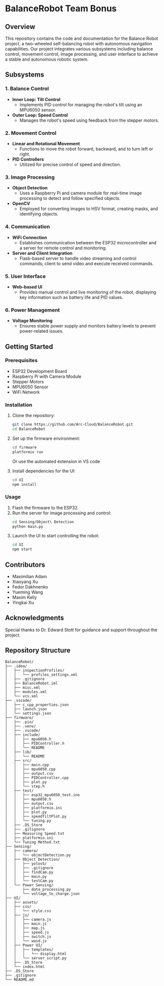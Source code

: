 # BalanceRobot Team Bonus

## Overview
This repository contains the code and documentation for the Balance Robot project, a two-wheeled self-balancing robot with autonomous navigation capabilities. Our project integrates various subsystems including balance control, movement control, image processing, and user interface to achieve a stable and autonomous robotic system.

## Subsystems

### 1. Balance Control
- **Inner Loop: Tilt Control**
  - Implements PID control for managing the robot's tilt using an MPU6050 sensor.
- **Outer Loop: Speed Control**
  - Manages the robot's speed using feedback from the stepper motors.

### 2. Movement Control
- **Linear and Rotational Movement**
  - Functions to move the robot forward, backward, and to turn left or right.
- **PID Controllers**
  - Utilized for precise control of speed and direction.

### 3. Image Processing
- **Object Detection**
  - Uses a Raspberry Pi and camera module for real-time image processing to detect and follow specified objects.
- **OpenCV**
  - Employed for converting images to HSV format, creating masks, and identifying objects.

### 4. Communication
- **WiFi Connection**
  - Establishes communication between the ESP32 microcontroller and a server for remote control and monitoring.
- **Server and Client Integration**
  - Flask-based server to handle video streaming and control commands; client to send video and execute received commands.

### 5. User Interface
- **Web-based UI**
  - Provides manual control and live monitoring of the robot, displaying key information such as battery life and PID values.

### 6. Power Management
- **Voltage Monitoring**
  - Ensures stable power supply and monitors battery levels to prevent power-related issues.

## Getting Started
### Prerequisites
- ESP32 Development Board
- Raspberry Pi with Camera Module
- Stepper Motors
- MPU6050 Sensor
- WiFi Network

### Installation
1. Clone the repository:
   ```bash
   git clone https://github.com/Arc-Cloud/BalanceRobot.git
   cd BalanceRobot
   ```
2. Set up the firmware environment:
   ```bash
   cd firmware
   platformio run
   ```
   Or use the automated extension in VS code
   
4. Install dependencies for the UI:
   ```bash
   cd UI
   npm install
   ```

### Usage
1. Flash the firmware to the ESP32.
2. Run the server for image processing and control:
   ```bash
   cd Sensing/Object\ Detection
   python main.py
   ```
3. Launch the UI to start controlling the robot:
   ```bash
   cd UI
   npm start
   ```

## Contributors
- Maximilian Adam
- Xiaoyang Xu
- Fedor Dakhnenko
- Yueming Wang
- Maxim Kelly
- Yingkai Xu

## Acknowledgments
Special thanks to Dr. Edward Stott for guidance and support throughout the project.

## Repository Structure
```
BalanceRobot/
├── .idea/
│   ├── inspectionProfiles/
│   │   └── profiles_settings.xml
│   ├── .gitignore
│   ├── BalanceRobot.iml
│   ├── misc.xml
│   ├── modules.xml
│   └── vcs.xml
├── .vscode/
│   ├── c_cpp_properties.json
│   ├── launch.json
│   └── settings.json
├── firmware/
│   ├── .pio/
│   ├── .venv/
│   ├── .vscode/
│   ├── include/
│   │   ├── mpu6050.h
│   │   ├── PIDController.h
│   │   └── README
│   ├── lib/
│   │   └── README
│   ├── src/
│   │   ├── main.cpp
│   │   ├── mpu6050.cpp
│   │   ├── output.csv
│   │   ├── PIDController.cpp
│   │   ├── plot.py
│   │   └── step.h
│   ├── test/
│   │   ├── esp32_mpu6050_test.ino
│   │   ├── mpu6050.h
│   │   ├── output.csv
│   │   ├── platformio.ini
│   │   ├── plot.py
│   │   ├── speedTiltPlot.py
│   │   └── tuning.py
│   ├── .DS_Store
│   ├── .gitignore
│   ├── Measuring Speed.txt
│   ├── platformio.ini
│   └── Tuning Method.txt
├── Sensing/
│   ├── camera/
│   │   └── objectDetection.py
│   ├── Object Detection/
│   │   ├── yolov5/
│   │   ├── .gitignore
│   │   ├── findCam.py
│   │   ├── main.py
│   │   └── testCam.py
│   └── Power Sensing/
│       ├── data_processing.py
│       └── voltage_to_charge.json
├── UI/
│   ├── assets/
│   ├── css/
│   │   └── style.css
│   ├── js/
│   │   ├── camera.js
│   │   ├── main.js
│   │   ├── map.js
│   │   ├── speed.js
│   │   ├── switch.js
│   │   └── wasd.js
│   ├── Power UI/
│   │   ├── templates/
│   │   │   └── display.html
│   │   └── server_script.py
│   ├── .DS_Store
│   └── index.html
├── .DS_Store
├── .gitignore
└── README.md
```
